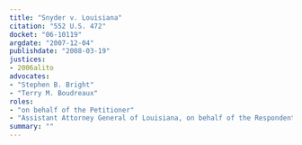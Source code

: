 ```yaml
---
title: "Snyder v. Louisiana"
citation: "552 U.S. 472"
docket: "06-10119"
argdate: "2007-12-04"
publishdate: "2008-03-19"
justices:
- 2006alito
advocates:
- "Stephen B. Bright"
- "Terry M. Boudreaux"
roles:
- "on behalf of the Petitioner"
- "Assistant Attorney General of Louisiana, on behalf of the Respondent"
summary: ""
---
```


